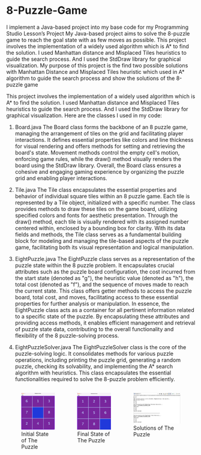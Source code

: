 # 8-Puzzle-Game
 
 I implement a Java-based project into my base code for my Programming Studio Lesson’s Project
My Java-based project aims to solve the 8-puzzle game to reach the goal state with as few moves
as possible. This project involves the implementation of a widely used algorithm which is A* to find
the solution. I used Manhattan distance and Misplaced Tiles heuristics to guide the search process.
And I used the StdDraw library for graphical visualization.
My purpose of this project is the find two possible solutions with Manhattan Distance and
Misplaced Tiles heuristic which used in A* algorithm to guide the search process and show the
solutions of the 8-puzzle game


This project involves the implementation of a widely used algorithm which is A* to find the
solution. I used Manhattan distance and Misplaced Tiles heuristics to guide the search process. And I
used the StdDraw library for graphical visualization. Here are the classes I used in my code:
1. Board.java
   The Board class forms the backbone of an 8 puzzle game, managing the arrangement of tiles on the grid and facilitating player interactions. It defines essential properties like colors and line thickness for visual rendering and offers methods for setting and retrieving the board's state. Movement methods control the empty cell's motion, enforcing game rules, while the draw() method visually renders the board using the StdDraw library. Overall, the Board class ensures a cohesive and engaging gaming experience by organizing the puzzle grid and enabling player interactions.

2. Tile.java
   The Tile class encapsulates the essential properties and behavior of individual square tiles within an 8 puzzle game. Each tile is represented by a Tile object, initialized with a specific number. The class provides methods to draw these tiles on the game board, utilizing specified colors and fonts for aesthetic presentation. Through the draw() method, each tile is visually rendered with its assigned number centered within, enclosed by a bounding box for clarity. With its data fields and methods, the Tile class serves as a fundamental building block for modeling and managing the tile-based aspects of the puzzle game, facilitating both its visual representation and logical manipulation.
   
3. EightPuzzle.java
   The EightPuzzle class serves as a representation of the puzzle state within the 8 puzzle problem. It encapsulates crucial attributes such as the puzzle board configuration, the cost incurred from the start state (denoted as "g"), the heuristic value (denoted as "h"), the total cost (denoted as "f"), and the sequence of moves made to reach the current state. This class offers getter methods to access the puzzle board, total cost, and moves, facilitating access to these essential properties for further analysis or manipulation.
In essence, the EightPuzzle class acts as a container for all pertinent information related to a specific state of the puzzle. By encapsulating these attributes and providing access methods, it enables efficient management and retrieval of puzzle state data, contributing to the overall functionality and flexibility of the 8 puzzle-solving process.

4. EightPuzzleSolver.java
   The EightPuzzleSolver class is the core of the puzzle-solving logic. It consolidates methods for various puzzle operations, including printing the puzzle grid, generating a random puzzle, checking its solvability, and implementing the A* search algorithm with heuristics. This class encapsulates the essential functionalities required to solve the 8-puzzle problem efficiently.

<div style="display: flex;">
    <figure style="margin-right: 20px;">
        <img src="InitialState.png" alt="Initial State of The Puzzle" style="width: 250px;">
        <figcaption>Initial State of The Puzzle</figcaption>
    </figure>
    <figure style="margin-right: 20px;">
        <img src="FinalState.png" alt="Final State of The Puzzle" style="width: 250px;">
        <figcaption>Final State of The Puzzle</figcaption>
    </figure>
    <figure>
        <img src="Solutions.png" alt="Solutions of The Puzzle" style="width: 350px;">
        <figcaption>Solutions of The Puzzle</figcaption>
    </figure>
</div>
